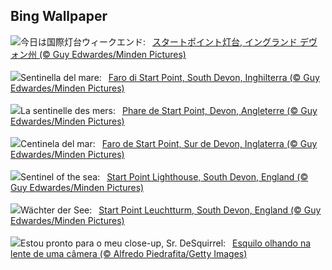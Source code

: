 ## Bing Wallpaper
![](https://www.bing.com/th?id=OHR.StartPointLight_JA-JP3029099538_UHD.jpg&w=1000)今日は国際灯台ウィークエンド:&nbsp;&ensp;[スタートポイント灯台, イングランド デヴォン州 (© Guy Edwardes/Minden Pictures)](https://www.bing.com/th?id=OHR.StartPointLight_JA-JP3029099538_UHD.jpg)
<br><br/>
![](https://www.bing.com/th?id=OHR.StartPointLight_IT-IT8401220658_UHD.jpg&w=1000)Sentinella del mare:&nbsp;&ensp;[Faro di Start Point, South Devon, Inghilterra (© Guy Edwardes/Minden Pictures)](https://www.bing.com/th?id=OHR.StartPointLight_IT-IT8401220658_UHD.jpg)
<br><br/>
![](https://www.bing.com/th?id=OHR.StartPointLight_FR-FR6228676554_UHD.jpg&w=1000)La sentinelle des mers:&nbsp;&ensp;[Phare de Start Point, Devon, Angleterre (© Guy Edwardes/Minden Pictures)](https://www.bing.com/th?id=OHR.StartPointLight_FR-FR6228676554_UHD.jpg)
<br><br/>
![](https://www.bing.com/th?id=OHR.StartPointLight_ES-ES5997851284_UHD.jpg&w=1000)Centinela del mar:&nbsp;&ensp;[Faro de Start Point, Sur de Devon, Inglaterra (© Guy Edwardes/Minden Pictures)](https://www.bing.com/th?id=OHR.StartPointLight_ES-ES5997851284_UHD.jpg)
<br><br/>
![](https://www.bing.com/th?id=OHR.StartPointLight_EN-GB8752172309_UHD.jpg&w=1000)Sentinel of the sea:&nbsp;&ensp;[Start Point Lighthouse, South Devon, England (© Guy Edwardes/Minden Pictures)](https://www.bing.com/th?id=OHR.StartPointLight_EN-GB8752172309_UHD.jpg)
<br><br/>
![](https://www.bing.com/th?id=OHR.StartPointLight_DE-DE0396922418_UHD.jpg&w=1000)Wächter der See:&nbsp;&ensp;[Start Point Leuchtturm, South Devon, England (© Guy Edwardes/Minden Pictures)](https://www.bing.com/th?id=OHR.StartPointLight_DE-DE0396922418_UHD.jpg)
<br><br/>
![](https://www.bing.com/th?id=OHR.CameraSquirrel_PT-BR6385198760_UHD.jpg&w=1000)Estou pronto para o meu close-up, Sr. DeSquirrel:&nbsp;&ensp;[Esquilo olhando na lente de uma câmera (© Alfredo Piedrafita/Getty Images)](https://www.bing.com/th?id=OHR.CameraSquirrel_PT-BR6385198760_UHD.jpg)
<br><br/>

